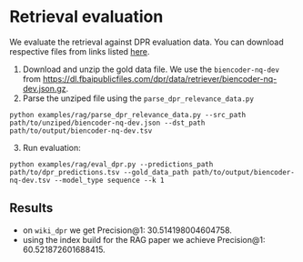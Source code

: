 # Retrieval evaluation

We evaluate the retrieval against DPR evaluation data. You can download respective files from links listed [here](https://github.com/facebookresearch/DPR/blob/master/data/download_data.py#L39-L45).

1. Download and unzip the gold data file. We use the `biencoder-nq-dev` from https://dl.fbaipublicfiles.com/dpr/data/retriever/biencoder-nq-dev.json.gz.
2. Parse the unziped file using the `parse_dpr_relevance_data.py`
```
python examples/rag/parse_dpr_relevance_data.py --src_path path/to/unziped/biencoder-nq-dev.json --dst_path path/to/output/biencoder-nq-dev.tsv
```
3. Run evaluation:
```
python examples/rag/eval_dpr.py --predictions_path path/to/dpr_predictions.tsv --gold_data_path path/to/output/biencoder-nq-dev.tsv --model_type sequence --k 1
```

## Results
- on `wiki_dpr` we get Precision@1: 30.514198004604758.
- using the index build for the RAG paper we achieve Precision@1: 60.521872601688415.